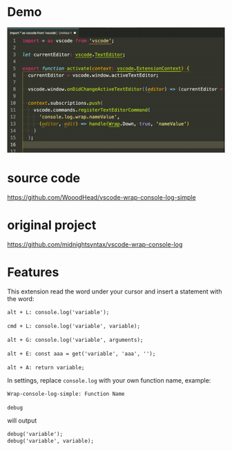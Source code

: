 # Demo
![demo.gif](./demo.gif)
# source code
https://github.com/WooodHead/vscode-wrap-console-log-simple

# original project
https://github.com/midnightsyntax/vscode-wrap-console-log

# Features

This extension read the word under your cursor and insert a statement with the word:

```
alt + L: console.log('variable');

cmd + L: console.log('variable', variable);

alt + G: console.log('variable', arguments);

alt + E: const aaa = get('variable', 'aaa', '');

alt + A: return variable;

```

In settings, replace `console.log` with your own function name,
example:

```
Wrap-console-log-simple: Function Name

debug
```

will output
```
debug('variable');
debug('variable', variable);
